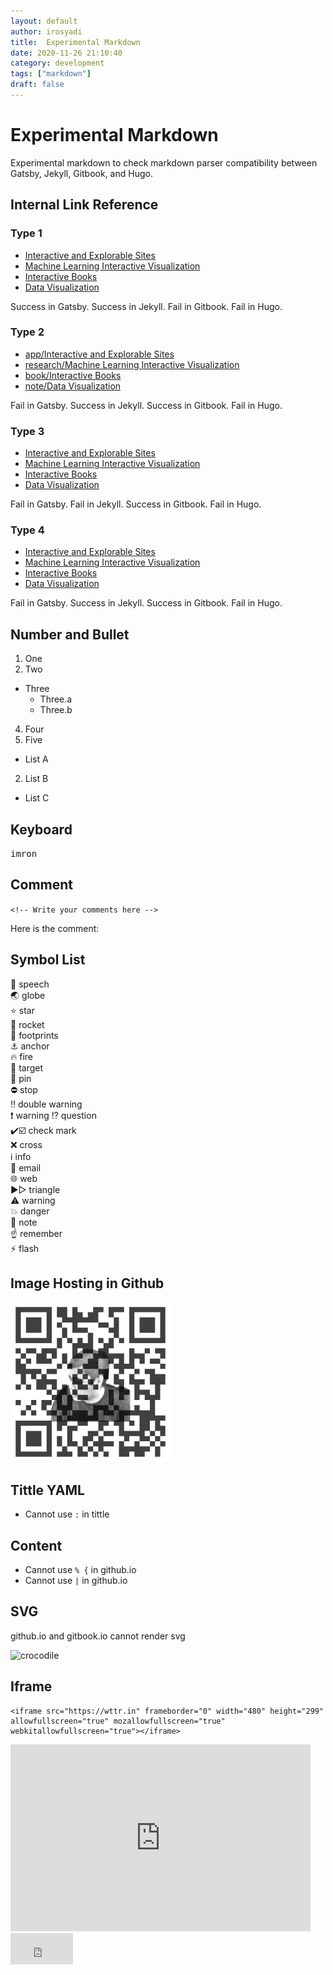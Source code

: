 ```yaml
---
layout: default
author: irosyadi
title:  Experimental Markdown
date: 2020-11-26 21:10:40
category: development
tags: ["markdown"]
draft: false
---
```


#  Experimental Markdown

Experimental markdown to check markdown parser compatibility between Gatsby, Jekyll, Gitbook, and Hugo.

## Internal Link Reference
### Type 1

- [Interactive and Explorable Sites](/app/interactive-explorable-web)
- [Machine Learning Interactive Visualization](/research/ml-visualization)
- [Interactive Books](/book/interactive-book)
- [Data Visualization](/note/data-visualization)

Success in Gatsby. Success in Jekyll. Fail in Gitbook. Fail in Hugo.

### Type 2
- [app/Interactive and Explorable Sites](../app/interactive-explorable-web.md)
- [research/Machine Learning Interactive Visualization](../research/ml-visualization.md)
- [book/Interactive Books](../book/interactive-book.md)
- [note/Data Visualization](../note/data-visualization.md)

Fail in Gatsby. Success in Jekyll. Success in Gitbook. Fail in Hugo.

### Type 3
- [Interactive and Explorable Sites](/app/interactive-explorable-web.md)
- [Machine Learning Interactive Visualization](/research/ml-visualization.md)
- [Interactive Books](/book/interactive-book.md)
- [Data Visualization](/note/data-visualization.md)

Fail in Gatsby. Fail in Jekyll. Success in Gitbook. Fail in Hugo.

### Type 4
- [Interactive and Explorable Sites](../app/interactive-explorable-web)
- [Machine Learning Interactive Visualization](../research/ml-visualization)
- [Interactive Books](../book/interactive-book)
- [Data Visualization](../note/data-visualization)

Fail in Gatsby. Success in Jekyll. Success in Gitbook. Fail in Hugo.

## Number and Bullet

1. One
2. Two
- Three
    - Three.a
    - Three.b

4. Four
5. Five


- List A
2. List B
- List C

## Keyboard
<kbd>imron</kbd>

## Comment
`<!-- Write your comments here -->`

Here is the comment:  
<!-- Write your comments here -->

## Symbol List

💬 speech  
🌏️ globe  
⭐️ star  
🚀 rocket  
👣 footprints  
⚓️ anchor  
🔥 fire  
🎯 target  
📌 pin  
⛔ stop  
‼️ double warning  
❗️ warning
⁉️ question  
✔️☑️ check mark  
❌ cross  
ℹ️ info  
📧 email  
🌐 web  
▶▷ triangle  
⚠️ warning  
💥 danger  
📝 note  
☝️ remember  
⚡️ flash

## Image Hosting in Github

![QR Code Image-small](https://raw.githubusercontent.com/irosyadi/vnote.image/master/1608464780_20201220183102525_18817.png)

## Tittle YAML
- Cannot use `:` in tittle

## Content
- Cannot use `% {` in github.io
- Cannot use `|` in github.io


## SVG
github.io and gitbook.io cannot render svg

![crocodile](https://snapsvg.io/assets/images/crocodile.svg)

## Iframe
```
<iframe src="https://wttr.in" frameborder="0" width="480" height="299" allowfullscreen="true" mozallowfullscreen="true" webkitallowfullscreen="true"></iframe>
```

<div>
<iframe src="https://wttr.in" frameborder="0" width="480" height="299" allowfullscreen="true" mozallowfullscreen="true" webkitallowfullscreen="true"></iframe>
</div>

<div>
<iframe src="https://eth0.me/" frameborder="0" width="100" height="50"</iframe>
</div>


